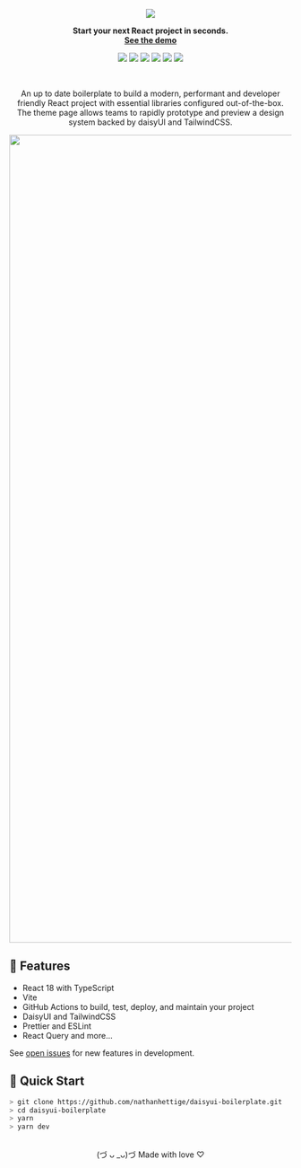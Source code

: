 <div align="center">

![][logo-url]

**Start your next React project in seconds.**\
**[See the demo](https://nathanhettige.github.io/daisyui-boilerplate)**

![][release]
![][build]
![][eslint&prettier]
![][last-commit]
![][closed-issues]
![][dependabot]

<br>

An up to date boilerplate to build a modern, performant and developer friendly React project with essential libraries configured out-of-the-box. The theme page allows teams to rapidly prototype and preview a design system backed by daisyUI and TailwindCSS.

<img width="1440" alt="image" src="https://user-images.githubusercontent.com/67953260/209325862-dd5edef6-4e57-47b0-b621-94e1a7e6eef9.png">

<br>

</div>

## 🌼 Features

- React 18 with TypeScript
- Vite
- GitHub Actions to build, test, deploy, and maintain your project
- DaisyUI and TailwindCSS
- Prettier and ESLint
- React Query and more...

See [open issues](https://github.com/nathanhettige/daisyui-boilerplate/issues) for new features in development.

## 🚀 Quick Start

```bash
> git clone https://github.com/nathanhettige/daisyui-boilerplate.git
> cd daisyui-boilerplate
> yarn
> yarn dev
```

<br>
<div align="center">
(づ ᴗ _ᴗ)づ Made with love ♡
</div>

[closed-issues]: https://flat.badgen.net/github/closed-issues/nathanhettige/daisyui-boilerplate
[build]: https://img.shields.io/github/actions/workflow/status/nathanhettige/daisyui-boilerplate/build.yml?label=build&logo=vite&style=flat-square
[dependabot]: https://flat.badgen.net/github/dependabot/ubuntu/yaru
[eslint&prettier]: https://img.shields.io/github/actions/workflow/status/nathanhettige/daisyui-boilerplate/lint.yml?label=ESLint%20%26%20Prettier&logo=ESLint&style=flat-square
[logo-url]: ./public/Logo.svg
[last-commit]: https://flat.badgen.net/github/last-commit/nathanhettige/daisyui-boilerplate/main
[open-issues]: https://flat.badgen.net/github/open-issues/nathanhettige/daisyui-boilerplate
[release]: https://flat.badgen.net/github/release/nathanhettige/daisyui-boilerplate

